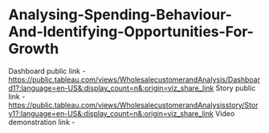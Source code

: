 # Analysing-Spending-Behaviour-And-Identifying-Opportunities-For-Growth


Dashboard public link - https://public.tableau.com/views/WholesalecustomerandAnalysis/Dashboard1?:language=en-US&:display_count=n&:origin=viz_share_link
Story public link - https://public.tableau.com/views/WholesalecustomerandAnalysisstory/Story1?:language=en-US&:display_count=n&:origin=viz_share_link
Video demonstration link - 
